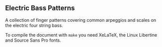 ## Electric Bass Patterns

A collection of finger patterns covering common arpeggios and scales on the
electric four string bass.

To compile the document with `make` you need XeLaTeX, the Linux Libertine and
Source Sans Pro fonts.
